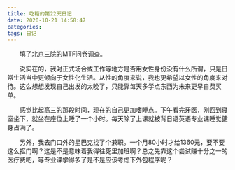 ```yaml
---
title: 吃糖的第22天日记
date: 2020-10-21 14:58:47
categories:
tags: 日记
---
```

&emsp;&emsp;填了北京三院的MTF问卷调查。

<!-- more -->

&emsp;&emsp;说实在的，我对正式场合或工作等地方是否用女性身份没有什么所谓，只是日常生活当中更倾向于女性化生活。从性的角度来说，我也更希望以女性的角度来对待。这么想想发现自己出发的太晚了，只能靠每天多学点东西为未来更早自费买单。

&emsp;&emsp;感觉比起高三的那段时间，现在的自己更加嗜睡点。下午看完牙医，刚回到寝室坐下，就坐在座位上睡了一个小时。每天除了上课就被背日语英语专业课睡觉健身占满了。

&emsp;&emsp;另外，我去门口外的星巴克找了个兼职。一个月80小时才给1360元，要不要这么抠门啊？这是不是意味着我得往死里加班啊？总之先靠这个尝试赚十分之一的医疗费吧，等专业课学得多了是不是应该考虑下外包程序呢？